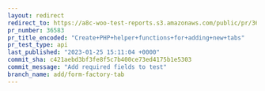```yaml
---
layout: redirect
redirect_to: https://a8c-woo-test-reports.s3.amazonaws.com/public/pr/36583/api/index.html
pr_number: 36583
pr_title_encoded: "Create+PHP+helper+functions+for+adding+new+tabs"
pr_test_type: api
last_published: "2023-01-25 15:11:04 +0000"
commit_sha: c421aebd3bf3fe8f5c7b400ce73ed4175b1e5303
commit_message: "Add required fields to test"
branch_name: add/form-factory-tab
---
```

